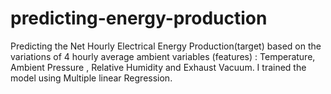 # predicting-energy-production
Predicting the Net Hourly Electrical Energy Production(target) based on the variations of 4  hourly average ambient variables (features) : Temperature, Ambient Pressure , Relative Humidity and Exhaust Vacuum. I trained the model using Multiple linear Regression.
